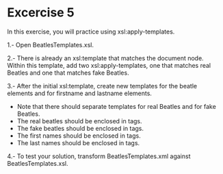 # Excercise 5

In this exercise, you will practice using xsl:apply-templates.

1.- Open BeatlesTemplates.xsl.

2.- There is already an xsl:template that matches the document node. Within this template, add two xsl:apply-templates, one that matches real Beatles and one that matches fake Beatles.

3.- After the initial xsl:template, create new templates for the beatle
elements and for firstname and lastname elements.

- Note that there should separate templates for real Beatles and for fake
Beatles.
- The real beatles should be enclosed in <Real></Real> tags.
- The fake beatles should be enclosed in <Fake></Fake> tags.
- The first names should be enclosed in <FirstName></FirstName> tags.
- The last names should be enclosed in <LastName></LastName> tags.

4.- To test your solution, transform BeatlesTemplates.xml against BeatlesTemplates.xsl.

